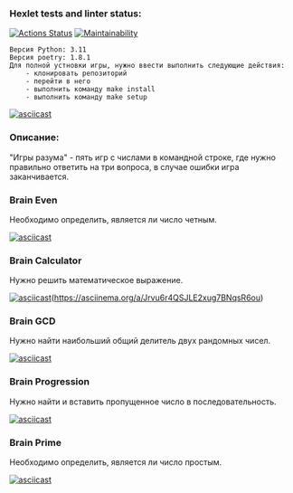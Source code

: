### Hexlet tests and linter status:
[![Actions Status](https://github.com/janejuly1/python-project-49/actions/workflows/hexlet-check.yml/badge.svg)](https://github.com/janejuly1/python-project-49/actions)
[![Maintainability](https://api.codeclimate.com/v1/badges/21a538fbea58a352971d/maintainability)](https://codeclimate.com/github/janejuly1/python-project-49/maintainability)
```
Версия Python: 3.11
Версия poetry: 1.8.1
Для полной устновки игры, нужно ввести выполнить следующие действия:
    - клонировать репозиторий
    - перейти в него
    - выполнить команду make install
    - выполнить команду make setup
```
[![asciicast](https://asciinema.org/a/hlHM2TmZ6CLn3lfuFxbgBKLN7.svg)](https://asciinema.org/a/hlHM2TmZ6CLn3lfuFxbgBKLN7)

### Описание:
"Игры разума" - пять игр с числами в командной строке, где нужно правильно ответить на три вопроса, в случае ошибки игра заканчивается.

### Brain Even
Необходимо определить, является ли число четным.

[![asciicast](https://asciinema.org/a/Jrvu6r4QSJLE2xug7BNqsR6ou.svg)](https://asciinema.org/a/Jrvu6r4QSJLE2xug7BNqsR6ou)

### Brain Calculator
Нужно решить математическое выражение.

[![asciicast](https://asciinema.org/a/EphKHhm4VPFEl43scU4DW2zZU.svg)](https://asciinema.org/a/EphKHhm4VPFEl43scU4DW2zZU)(https://asciinema.org/a/Jrvu6r4QSJLE2xug7BNqsR6ou)

### Brain GCD
Нужно найти наибольший общий делитель двух рандомных чисел.

[![asciicast](https://asciinema.org/a/yd4NTrU2kGC8UhMZTWyfWnNHy.svg)](https://asciinema.org/a/yd4NTrU2kGC8UhMZTWyfWnNHy)

### Brain Progression
Нужно найти и вставить пропущенное число в последовательность.

[![asciicast](https://asciinema.org/a/fWgGxANIsUwNJMoZbFT33GrxM.svg)](https://asciinema.org/a/fWgGxANIsUwNJMoZbFT33GrxM)

### Brain Prime
Необходимо определить, является ли число простым.

[![asciicast](https://asciinema.org/a/Dkc46ddqESSadvrkj7WVMETnc.svg)](https://asciinema.org/a/Dkc46ddqESSadvrkj7WVMETnc)

